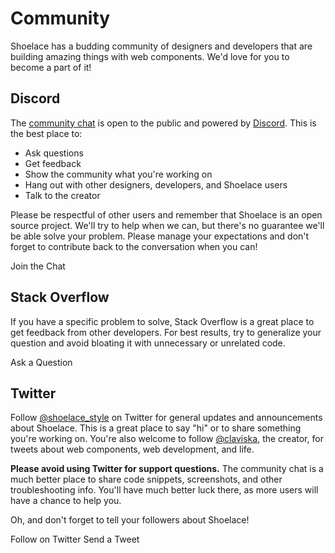# Community

Shoelace has a budding community of designers and developers that are building amazing things with web components. We'd love for you to become a part of it!

## Discord

The [community chat](https://discord.gg/mg8f26C) is open to the public and powered by [Discord](https://discord.com/). This is the best place to:

- Ask questions
- Get feedback
- Show the community what you're working on
- Hang out with other designers, developers, and Shoelace users
- Talk to the creator

Please be respectful of other users and remember that Shoelace is an open source project. We'll try to help when we can, but there's no guarantee we'll be able solve your problem. Please manage your expectations and don't forget to contribute back to the conversation when you can!

<sl-button type="primary" href="https://discord.gg/mg8f26C" target="_blank">
  Join the Chat
</sl-button>


## Stack Overflow

If you have a specific problem to solve, Stack Overflow is a great place to get feedback from other developers. For best results, try to generalize your question and avoid bloating it with unnecessary or unrelated code.

<sl-button type="primary" href="https://stackoverflow.com/questions/ask?tags=shoelace" target="_blank">
  Ask a Question
</sl-button>


## Twitter

Follow [@shoelace_style](https://twitter.com/shoelace_style) on Twitter for general updates and announcements about Shoelace. This is a great place to say "hi" or to share something you're working on. You're also welcome to follow [@claviska](https://twitter.com/claviska), the creator, for tweets about web components, web development, and life.

**Please avoid using Twitter for support questions.** The community chat is a much better place to share code snippets, screenshots, and other troubleshooting info. You'll have much better luck there, as more users will have a chance to help you.

Oh, and don't forget to tell your followers about Shoelace!

<sl-button type="primary" href="https://twitter.com/shoelace_style" target="_blank">
  Follow on Twitter
</sl-button>

<sl-button href="https://twitter.com/intent/tweet?text=Shoelace%20-%20a%20forward%20thinking%20library%20of%20web%20components.%20https%3A%2F%2Fshoelace.style%2F" target="_blank">
  Send a Tweet
</sl-button>

